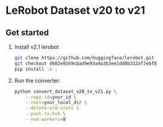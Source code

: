 # LeRobot Dataset v20 to v21

## Get started

1. Install v2.1 lerobot
    ```bash
    git clone https://github.com/huggingface/lerobot.git
    git checkout d602e8169cbad9e93a4a3b3ee1dd8b332af7ebf8
    pip install -e .
    ```

2. Run the converter:
    ```bash
    python convert_dataset_v20_to_v21.py \
        --repo-id=your_id \
        --root=your_local_dir \
        --delete-old-stats \
        --push-to-hub \
        --num-workers=8
    ```